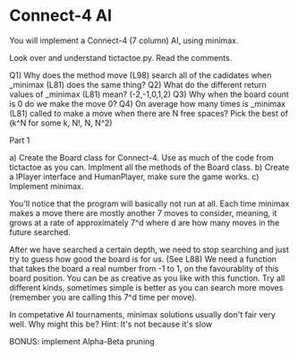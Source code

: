Connect-4 AI
============

You will implement a Connect-4 (7 column) AI, using minimax.

Look over and understand tictactoe.py. Read the comments.

Q1) Why does the method move (L98) search all of the cadidates when _minimax (L81) does the same thing?
Q2) What do the different return values of _minimax (L81) mean? (-2,-1,0,1,2)
Q3) Why when the board count is 0 do we make the move 0?
Q4) On average how many times is _minimax (L81) called to make a move when there are N free spaces? Pick the best of (k^N for some k, N!, N, N^2)


Part 1

a) Create the Board class for Connect-4. Use as much of the code from tictactoe as you can. Implment all the methods of the Board class.
b) Create a IPlayer interface and HumanPlayer, make sure the game works.
c) Implement minimax.

You'll notice that the program will basically not run at all. Each time minimax makes a move there are mostly another 7 moves to consider,
meaning, it grows at a rate of approximately 7^d where d are how many moves in the future searched.

After we have searched a certain depth, we need to stop searching and just try to guess how good the board is for us. (See L88)
We need a function that takes the board a real number from -1 to 1, on the favourablity of this board position. You can be as creative as you like
with this function. Try all different kinds, sometimes simple is better as you can search more moves (remember you are calling this 7^d time per move).

In competative AI tournaments, minimax solutions usually don't fair very well. Why might this be?
Hint: It's not because it's slow

BONUS: implement Alpha-Beta pruning

